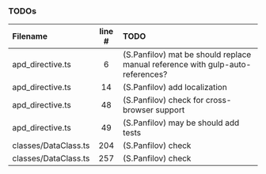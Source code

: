 ### TODOs
| Filename | line # | TODO
|:------|:------:|:------
| apd_directive.ts | 6 | (S.Panfilov) mat be should replace manual reference with gulp-auto-references?
| apd_directive.ts | 14 | (S.Panfilov) add localization
| apd_directive.ts | 48 | (S.Panfilov) check for cross-browser support
| apd_directive.ts | 49 | (S.Panfilov)  may be should add tests
| classes/DataClass.ts | 204 | (S.Panfilov)  check
| classes/DataClass.ts | 257 | (S.Panfilov)  check